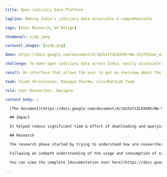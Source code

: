 ```yaml
---
title: Open Judiciary Data Platform

tagline: Making India's judiciary data accessible & comprehensible

tags: [User Research, UX Design]

thumbnail: ojdp.jpeg

carousel_images: [ojdp.png]

demo: https://docs.google.com/document/d/1QzhzttZLH3ERhrNm-SSyfF62ak_akNWV4UtfOhdyC-c/edit?usp=sharing

challenge: To make open judiciary data across India, easily accessible & comprehensible

result: An interface that allows the user to get an overview about the dataset being viewed.

team: Vivek Shrinivasan, Rasagya Sharma, CivicDataLab Team

role: User Researcher, Designer

content_body: |

  [The document](https://docs.google.com/document/d/1QzhzttZLH3ERhrNm-SSyfF62ak_akNWV4UtfOhdyC-c/edit?usp=sharing) collates the research I have performed over the course of two weeks, in order to come up with a design proposition and direction for the Open Judiciary Data Platform (OJDP). OJDP is a conceptual platform which aims to ease access and analysis to India’s judiciary data across district and high courts.

  ## Impact

  It helped reduce significant time & effort of downloading and querying the data to find relevant information. The interface also enables to select partial / selected rows to be downloaded, reducing bandwidth and space. The data platform makes searching and filtering remarkably easier.

  ## Research

  The research phase started by trying to understand how are researchers, within the judiciary sector, are consuming the data. Talking to NLU researchers, and professors, civil society organisations within the judiciary sector and looking at other initiatives within India as well as in other countries, I was able to understand that there is a **lack of ease of access to** relevant data which could be analysed.

  Following an indepth understanding of the usage and consumption of such data and based on the the motivations and goals of researchers, I was able to understand how, currently were users gathering, synthesising this data. CivicDataLab partnered with Ashoka foundation to, who helped us conduct the interviews and give access to connections within the sector to help solve this challenge.

  You can view the complete [documentation over here](https://docs.google.com/document/d/1QzhzttZLH3ERhrNm-SSyfF62ak_akNWV4UtfOhdyC-c/edit?usp=sharing).

---
```

